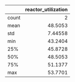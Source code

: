 |       |   reactor\_utilization |
|:------|-----------------------:|
| count |                2       |
| mean  |               48.5053  |
| std   |                7.44558 |
| min   |               43.2404  |
| 25%   |               45.8728  |
| 50%   |               48.5053  |
| 75%   |               51.1377  |
| max   |               53.7701  |
